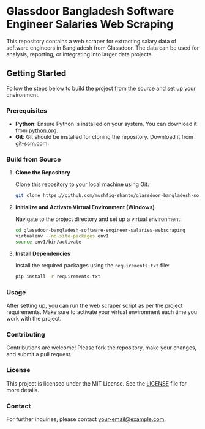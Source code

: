 # Glassdoor Bangladesh Software Engineer Salaries Web Scraping

This repository contains a web scraper for extracting salary data of software engineers in Bangladesh from Glassdoor. The data can be used for analysis, reporting, or integrating into larger data projects.

## Getting Started

Follow the steps below to build the project from the source and set up your environment.

### Prerequisites

- **Python**: Ensure Python is installed on your system. You can download it from [python.org](https://www.python.org/downloads/).
- **Git**: Git should be installed for cloning the repository. Download it from [git-scm.com](https://git-scm.com/downloads).

### Build from Source

1. **Clone the Repository**

   Clone this repository to your local machine using Git:

   ```bash
   git clone https://github.com/mushfiq-shanto/glassdoor-bangladesh-software-engineer-salaries-webscraping.git
   ```

2. **Initialize and Activate Virtual Environment (Windows)**

   Navigate to the project directory and set up a virtual environment:

   ```bash
   cd glassdoor-bangladesh-software-engineer-salaries-webscraping
   virtualenv --no-site-packages env1
   source env1/bin/activate
   ```

3. **Install Dependencies**

   Install the required packages using the `requirements.txt` file:

   ```bash
   pip install -r requirements.txt
   ```

### Usage

After setting up, you can run the web scraper script as per the project requirements. Make sure to activate your virtual environment each time you work with the project.

### Contributing

Contributions are welcome! Please fork the repository, make your changes, and submit a pull request.

### License

This project is licensed under the MIT License. See the [LICENSE](LICENSE) file for more details.

### Contact

For further inquiries, please contact [your-email@example.com](mailto:your-email@example.com).
